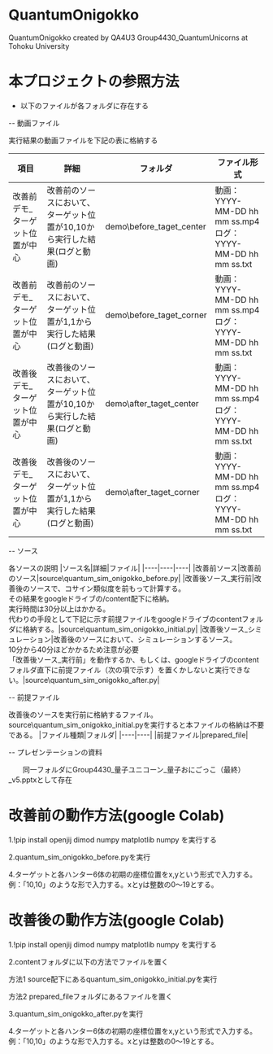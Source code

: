 # QuantumOnigokko
QuantumOnigokko created by QA4U3 Group4430_QuantumUnicorns at Tohoku University 


# 本プロジェクトの参照方法

- 以下のファイルが各フォルダに存在する


-- 動画ファイル

  実行結果の動画ファイルを下記の表に格納する

|項目|詳細|フォルダ|ファイル形式|
|----|----|----|----|
|改善前デモ_ターゲット位置が中心|改善前のソースにおいて、<br>ターゲット位置が10,10から実行した結果(ログと動画)|demo\before_taget_center|動画：YYYY-MM-DD hh mm ss.mp4<br>ログ：YYYY-MM-DD hh mm ss.txt|
|改善前デモ_ターゲット位置が中心|改善前のソースにおいて、<br>ターゲット位置が1,1から実行した結果(ログと動画)|demo\before_taget_corner|動画：YYYY-MM-DD hh mm ss.mp4<br>ログ：YYYY-MM-DD hh mm ss.txt|
|改善後デモ_ターゲット位置が中心|改善後のソースにおいて、<br>ターゲット位置が10,10から実行した結果(ログと動画)|demo\after_taget_center|動画：YYYY-MM-DD hh mm ss.mp4<br>ログ：YYYY-MM-DD hh mm ss.txt|
|改善後デモ_ターゲット位置が中心|改善後のソースにおいて、<br>ターゲット位置が1,1から実行した結果(ログと動画)|demo\after_taget_corner|動画：YYYY-MM-DD hh mm ss.mp4<br>ログ：YYYY-MM-DD hh mm ss.txt|



-- ソース

  各ソースの説明
|ソース名|詳細|ファイル|
|----|----|----|
|改善前ソース|改善前のソース|source\quantum_sim_onigokko_before.py|
|改善後ソース_実行前|改善後のソースで、コサイン類似度を前もって計算する。<br>その結果をgoogleドライブの/content配下に格納。<br>実行時間は30分以上はかかる。<br>代わりの手段として下記に示す前提ファイルをgoogleドライブのcontentフォルダに格納する。|source\quantum_sim_onigokko_initial.py|
|改善後ソース_シミュレーション|改善後のソースにおいて、シミュレーションするソース。<br>10分から40分ほどかかるため注意が必要<br>「改善後ソース_実行前」を動作するか、もしくは、googleドライブのcontentフォルダ直下に前提ファイル（次の項で示す）を置くかしないと実行できない。|source\quantum_sim_onigokko_after.py|



-- 前提ファイル

  改善後のソースを実行前に格納するファイル。source\quantum_sim_onigokko_initial.pyを実行すると本ファイルの格納は不要である。
|ファイル種類|フォルダ|
|----|----|
|前提ファイル|prepared_file|


-- プレゼンテーションの資料

　　同一フォルダにGroup4430_量子ユニコーン_量子おにごっこ（最終）_v5.pptxとして存在

# 改善前の動作方法(google Colab)

1.!pip install openjij dimod numpy matplotlib numpy を実行する

2.quantum_sim_onigokko_before.pyを実行

4.ターゲットと各ハンター6体の初期の座標位置をx,yという形式で入力する。例：「10,10」のような形で入力する。xとyは整数の0～19とする。

# 改善後の動作方法(google Colab)

1.!pip install openjij dimod numpy matplotlib numpy を実行する

2.contentフォルダに以下の方法でファイルを置く

方法1 source配下にあるquantum_sim_onigokko_initial.pyを実行

方法2 prepared_fileフォルダにあるファイルを置く

3.quantum_sim_onigokko_after.pyを実行

4.ターゲットと各ハンター6体の初期の座標位置をx,yという形式で入力する。例：「10,10」のような形で入力する。xとyは整数の0～19とする。
